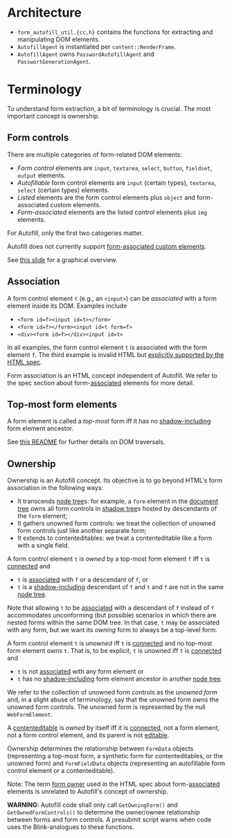 # Architecture

- `form_autofill_util.{cc,h}` contains the functions for extracting and
  manipulating DOM elements.
- `AutofillAgent` is instantiated per `content::RenderFrame`.
- `AutofillAgent` owns `PasswordAutofillAgent` and
  `PasswortGenerationAgent`.

# Terminology

To understand form extraction, a bit of terminology is crucial.
The most important concept is ownership.

## Form controls

There are multiple categories of form-related DOM elements:

- *Form control* elements are `input`, `textarea`, `select`, `button`,
  `fieldset`, `output` elements.
- *Autofillable* form control elements are `input` (certain types), `textarea`,
  `select` (certain types) elements.
- *Listed* elements are the form control elements plus `object` and
  form-associated custom elements.
- *Form-associated* elements are the listed control elements plus `img`
  elements.

For Autofill, only the first two catogeries matter.

Autofill does not currently support [form-associated custom elements].

See [this slide](https://goto.corp.google.com/autofill-form-control-categories)
for a graphical overview.

## Association

A form control element `t` (e.g., an `<input>`) can be *associated* with a form
element inside its DOM. Examples include

- `<form id=f><input id=t></form>`
- `<form id=f></form><input id=t form=f>`
- `<div><form id=f></div><input id=t>`

In all examples, the form control element `t` is associated with the form
element `f`. The third example is invalid HTML but [explicitly supported by
the HTML spec](form-element-pointer).

Form association is an HTML concept independent of Autofill. We refer to
the spec section about form-[associated] elements for more detail.

## Top-most form elements

A form element is called a *top-most* form iff it has no [shadow-including]
form element ancestor.

See [this README](/third_party/blink/renderer/core/dom/README.md) for further
details on DOM traversals.

## Ownership

Ownership is an Autofill concept. Its objective is to go beyond HTML's form
association in the following ways:

- It transcends [node tree]s: for example, a `form` element in the [document
  tree] owns all form controls in [shadow tree]s hosted by descendants of the
  `form` element;
- It gathers unowned form controls: we treat the collection of unowned form
  controls just like another separate form;
- It extends to contenteditables: we treat a contenteditable like a form with a
  single field.

A form control element `t` is *owned* by a top-most form element `f` iff
`t` is [connected] and

- `t` is [associated] with `f` or a descendant of `f`, or
- `t` is a [shadow-including] descendant of `f` and `t` and `f` are not in the
  same [node tree].

Note that allowing `t` to be [associated] with a descendant of `f` instead of
`f` accommodates unconforming (but possible) scenarios in which there are
nested forms within the same DOM tree. In that case, `t` may be associated with
any form, but we want its *owning* form to always be a top-level form.

A form control element `t` is *unowned* iff `t` is [connected] and no top-most
form element owns `t`. That is, to be explicit, `t` is unowned iff `t` is
[connected] and

- `t` is not [associated] with any form element or
- `t` has no [shadow-including] form element ancestor in another [node tree].

We refer to the collection of unowned form controls as the *unowned form* and, in
a slight abuse of terminology, say that the unowned form *owns* the unowned form
controls. The unowned form is represented by the null `WebFormElement`.

A [contenteditable] is *owned* by itself iff it is [connected], not a form
element, not a form control element, and its parent is not [editable].

Ownership determines the relationship between `FormData` objects (representing a
top-most form, a synthetic form for contenteditables, or the unowned form) and
`FormFieldData` objects (representing an autofillable form control element or a
contenteditable).

Note: The term [form owner] used in the HTML spec about form-[associated]
elements is unrelated to Autofill's concept of ownership.

**WARNING:** Autofill code shall only call `GetOwningForm()` and
`GetOwnedFormControls()` to determine the owner/ownee relationship between forms
and form controls. A presubmit script warns when code uses the Blink-analogues
to these functions.

[connected]: https://dom.spec.whatwg.org/#connected
[associated]: https://html.spec.whatwg.org/#association-of-controls-and-forms
[form owner]: https://html.spec.whatwg.org/#form-owner
[shadow-including]: https://dom.spec.whatwg.org/#concept-shadow-including-descendant
[node tree]: https://dom.spec.whatwg.org/#concept-node-tree
[document tree]: https://dom.spec.whatwg.org/#document-trees
[shadow tree]: https://dom.spec.whatwg.org/#shadow-trees
[contenteditable]: https://html.spec.whatwg.org/index.html#attr-contenteditable
[editable]: https://w3c.github.io/editing/docs/execCommand/#editable
[shadow DOM]: https://developer.mozilla.org/en-US/docs/Web/API/Web_components/Using_shadow_DOM
[form-associated custom elements]: https://web.dev/articles/more-capable-form-controls
[form-element-pointer]: https://html.spec.whatwg.org/multipage/parsing.html#form-element-pointer
